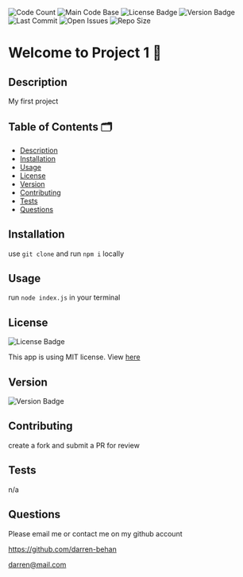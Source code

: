 
  ![Code Count](https://img.shields.io/github/languages/count/darren-behan/readme-generator) ![Main Code Base](https://img.shields.io/github/languages/top/darren-behan/readme-generator) ![License Badge](https://img.shields.io/badge/license-MIT-blue) ![Version Badge](https://img.shields.io/badge/license-1.0-red) ![Last Commit](https://img.shields.io/github/last-commit/darren-behan/readme-generator) ![Open Issues](https://img.shields.io/github/issues-raw/darren-behan/readme-generator) ![Repo Size](https://img.shields.io/github/repo-size/darren-behan/readme-generator)

  # Welcome to Project 1 👋

  ## Description

  My first project

  ## Table of Contents 🗂

  * [Description](#Description)
  * [Installation](#Installation)
  * [Usage](#Usage)
  * [License](#License)
  * [Version](#Version)
  * [Contributing](#Contributing)
  * [Tests](#Tests)
  * [Questions](#Questions)

  ## Installation

  use `git clone` and run `npm i` locally

  ## Usage

  run `node index.js` in your terminal

  ## License

  ![License Badge](https://img.shields.io/badge/license-MIT-blue)

  This app is using MIT license.
  View [here](assets/licences/MIT.txt)
  ## Version

  ![Version Badge](https://img.shields.io/badge/license-1.0-red)

  ## Contributing

  create a fork and submit a PR for review

  ## Tests

  n/a

  ## Questions

  Please email me or contact me on my github account

  https://github.com/darren-behan 

  darren@mail.com

  